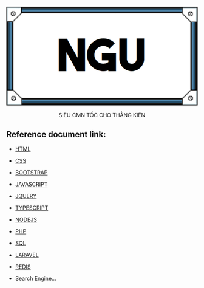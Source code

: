 <p align="center"><img src="icn_heroimage.png"></p>
<p align="center">SIÊU CMN TỐC CHO THẰNG KIÊN</p>

## Reference document link:

- [HTML](https://www.w3schools.com/html/default.asp)

- [CSS](https://www.w3schools.com/css/default.asp)
- [BOOTSTRAP](https://www.w3schools.com/bootstrap/bootstrap_ver.asp)

- [JAVASCRIPT](https://www.w3schools.com/js/default.asp)
- [JQUERY](https://www.w3schools.com/jquery/default.asp)
- [TYPESCRIPT](https://www.w3schools.com/typescript/index.php)
- [NODEJS](https://www.w3schools.com/nodejs/default.asp)

- [PHP](https://www.w3schools.com/php/)
- [SQL](https://www.w3schools.com/sql/default.asp)
- [LARAVEL](https://laravel.com/docs/9.x)
- [REDIS](https://redis.io/docs/)

- Search Engine...
